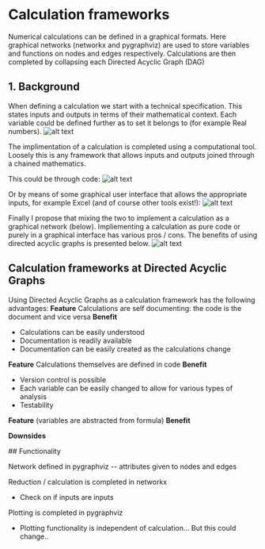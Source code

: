 # Calculation frameworks 

Numerical calculations can be defined in a graphical formats. Here graphical networks (networkx and pygraphviz) are used to store variables and functions on nodes and edges respectively. Calculations are then completed by collapsing each Directed Acyclic Graph (DAG)

## 1. Background 

When defining a calculation we start with a technical specification. This states inputs and outputs in terms of  their mathematical context. Each variable could be defined further as to set it belongs to (for example Real numbers).
![alt text](https://github.com/jdvt/dag-calculation-framework/tree/master/readme_images/technical_specification.png "Technical Specification of a calculation")

The implimentation of a calculation is completed using a computational tool. Loosely this is any framework that allows inputs and outputs joined through a chained mathematics. 

This could be through code: 
![alt text](https://github.com/jdvt/dag-calculation-framework/tree/master/readme_images/code_implementation.png "Calculation implemented in code")

Or by means of some graphical user interface that allows the appropriate inputs, for example Excel (and of course other tools exist!): 
![alt text](https://github.com/jdvt/dag-calculation-framework/tree/master/readme_images/excel_implementation.png "Calculation implemented in a graphical user interface")

Finally I propose that mixing the two to implement a calculation as a graphical network (below). Impliementing a calculation as pure code or purely in a graphical interface has various pros / cons. The benefits of using directed acyclic graphs is presented below. 
![alt text](https://github.com/jdvt/dag-calculation-framework/tree/master/readme_images/graphical_network_implementation.png "Calculation implemented as a graphical network")


## Calculation frameworks at Directed Acyclic Graphs

Using Directed Acyclic Graphs as a calculation framework has the following advantages:
**Feature** Calculations are self documenting: the code is the document and vice versa
**Benefit** 
* Calculations can be easily understood 
* Documentation is readily available 
* Documentation can be easily created as the calculations change 

**Feature** Calculations themselves are defined in code 
**Benefit** 
* Version control is possible 
* Each variable can be easily changed to allow for various types of analysis 
* Testability 

**Feature**  (variables are abstracted from formula)
**Benefit** 

**Downsides** 



## Functionality

Network defined in pygraphviz 
-- attributes given to nodes and edges 

Reduction / calculation is completed in networkx 
- Check on if inputs are inputs 

Plotting is completed in pygraphviz
- Plotting functionality is independent of calculation... But this could change.. 